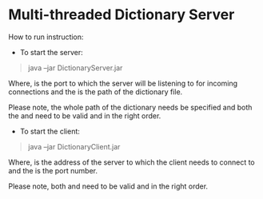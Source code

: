 # Multi-threaded Dictionary Server

How to run instruction:

- To start the server:

> java –jar DictionaryServer.jar <port> <dictionary-file>

Where, <port> is the port to which the server will be listening to for incoming connections and the <dictionary-file> is the path of the dictionary file.

Please note, the whole path of the dictionary needs be specified and both the <port> and <dictionary-file> need to be valid and in the right order.

- To start the client:

> java –jar DictionaryClient.jar <server-address> <server-port>

Where, <server-address> is the address of the server to which the client needs to connect to and the <server-port> is the port number.

Please note, both <server-address> and <server-port> need to be valid and in the right order. 

